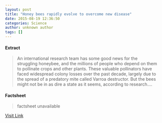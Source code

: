 ```yaml
---
layout: post
title: "Honey bees rapidly evolve to overcome new disease"
date: 2015-08-19 12:36:50
categories: Science
author: unknown author
tags: []
---
```



#### Extract
>An international research team has some good news for the struggling honeybee, and the millions of people who depend on them to pollinate crops and other plants. These valuable pollinators have faced widespread colony losses over the past decade, largely due to the spread of a predatory mite called Varroa destructor. But the bees might not be in as dire a state as it seems, according to research....

#### Factsheet
>factsheet unavailable

[Visit Link](http://www.sciencedaily.com/releases/2015/08/150819083650.htm)


